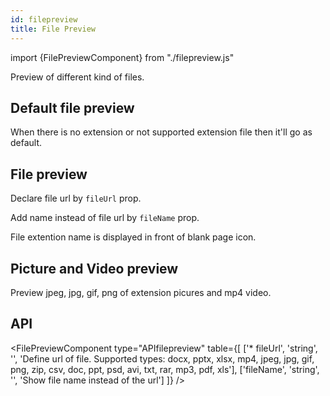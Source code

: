 ```yaml
---
id: filepreview
title: File Preview
---
```


import {FilePreviewComponent} from "./filepreview.js"

<p>Preview of different kind of files.</p>

## Default file preview

<p>When there is no extension or not supported extension file then it'll go as default.</p>
<FilePreviewComponent url="test"/>

## File preview

<p>Declare file url by <code>fileUrl</code> prop. </p>
<FilePreviewComponent url="test.docx"/>
<p>Add name instead of file url by <code>fileName</code> prop. </p>
<FilePreviewComponent url="test.xlsx" name="test"/>
<p>File extention name is displayed in front of blank page icon.</p>
<FilePreviewComponent url="test.zip"/>

## Picture and Video preview

<p>Preview jpeg, jpg, gif, png of extension picures and mp4 video.</p>
<FilePreviewComponent url="https://erxes.io/static/images/logo/logo_dark_3x.png" />
<FilePreviewComponent url="test.mp4" />

## API

<FilePreviewComponent type="APIfilepreview" table={[
  ['* fileUrl', 'string', '', 'Define url of file. Supported types: docx, pptx, xlsx, mp4, jpeg, jpg, gif, png, zip, csv, doc, ppt, psd, avi, txt, rar, mp3, pdf, xls'],
  ['fileName', 'string', '', 'Show file name instead of the url']
]} />